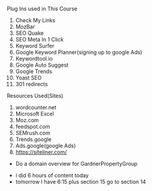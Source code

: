 Plug Ins used in This Course

1. Check My Links
2. MozBar
3. SEO Quake
4. SEO Meta In 1 Click
5. Keyword Surfer
6. Google Keyword Planner(signing up to google Ads)
7. Keywordtool.io
8. Google Auto Suggest
9. Google Trends
10. Yoast SEO
11. 301 redirects


Resources Used(Sites)
1. wordcounter.net
2. Microsoft Excel
3. Moz.com
4. feedspot.com
5. SEMrush.com
7. Trends.google
8. Ads.google(google Ads)
9. https://siteliner.com/

* Do a domain overview for GardnerPropertyGroup
- i did 6 hours of content today
- tomorrow I have 6:15 plus section 15 go to section 14